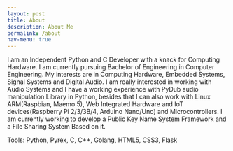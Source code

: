 ```yaml
---
layout: post
title: About
description: About Me
permalink: /about
nav-menu: true
---
```

I am an Independent Python and C Developer with a knack for Computing Hardware. I am currently pursuing Bachelor of Engineering in Computer Engineering. My interests are in Computing Hardware, Embedded Systems, Signal Systems and Digital Audio.
I am really interested in working with Audio Systems and I have a working experience with PyDub audio manipulation Library in Python, besides that I can also work with Linux ARM(Raspbian, Maemo 5), Web Integrated Hardware and IoT devices(Raspberry Pi 2/3/3B/4, Arduino Nano/Uno) and Microcontrollers.
I am currently working to develop a Public Key Name System Framework and a File Sharing System Based on it.

Tools: Python, Pyrex, C, C++, Golang, HTML5, CSS3, Flask